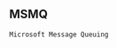 <!-- https://www.cnblogs.com/zhaotianff/p/8203619.html -->


## MSMQ

```Microsoft Message Queuing```

